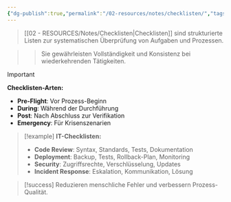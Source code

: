 ```yaml
---
{"dg-publish":true,"permalink":"/02-resources/notes/checklisten/","tags":["qualitaetsmanagement/tools","prozesse/standardisierung"],"noteIcon":"","updated":"2025-09-16T23:41:26.000+02:00"}
---
```



>[[02 - RESOURCES/Notes/Checklisten\|Checklisten]] sind strukturierte Listen zur systematischen Überprüfung von Aufgaben und Prozessen.

>>Sie gewährleisten Vollständigkeit und Konsistenz bei wiederkehrenden Tätigkeiten.

>[!important] 
>**Checklisten-Arten:**
>- **Pre-Flight**: Vor Prozess-Beginn
>- **During**: Während der Durchführung
>- **Post**: Nach Abschluss zur Verifikation
>- **Emergency**: Für Krisenszenarien

>[!example] 
>**IT-Checklisten:**
>- **Code Review**: Syntax, Standards, Tests, Dokumentation
>- **Deployment**: Backup, Tests, Rollback-Plan, Monitoring
>- **Security**: Zugriffsrechte, Verschlüsselung, Updates
>- **Incident Response**: Eskalation, Kommunikation, Lösung

>[!success] 
>Reduzieren menschliche Fehler und verbessern Prozess-Qualität.